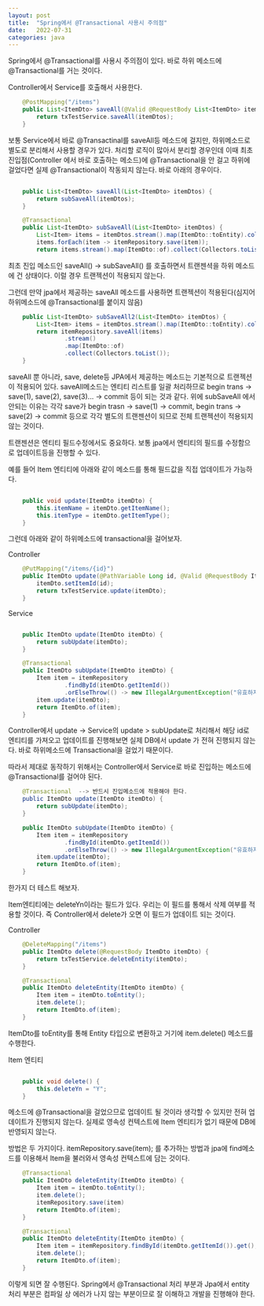 ```yaml
---
layout: post
title:  "Spring에서 @Transactional 사용시 주의점"
date:   2022-07-31
categories: java
---
```


Spring에서 @Transactional를 사용시 주의점이 있다. 바로 하위 메소드에 @Transactional를 거는 것이다. 

Controller에서 Service를 호출해서 사용한다.

```java 
    @PostMapping("/items")
    public List<ItemDto> saveAll(@Valid @RequestBody List<ItemDto> itemDtos) {
        return txTestService.saveAll(itemDtos);
    }

```



보통 Service에서 바로 @Transactinal를 saveAll등 메소드에 걸지만, 하위메소드로 별도로 분리해서 사용할 경우가 있다. 처리할 로직이 많아서 분리할 경우인데 이때 최초 진입점(Controller 에서 바로 호출하는 메소드)에 @Transactional을 안 걸고 하위에 걸었다면 실제 @Transactional이 작동되지 않는다.  바로 아래의 경우이다. 

```java 

    public List<ItemDto> saveAll(List<ItemDto> itemDtos) {
        return subSaveAll(itemDtos);
    }

    @Transactional
    public List<ItemDto> subSaveAll(List<ItemDto> itemDtos) {
        List<Item> items = itemDtos.stream().map(ItemDto::toEntity).collect(Collectors.toList());
        items.forEach(item -> itemRepository.save(item));
        return items.stream().map(ItemDto::of).collect(Collectors.toList());

```

최초 진입 메소드인 saveAll() -> subSaveAll() 를 호출하면서 트랜젠셕을 하위 메소드에 건 상태이다. 이럴 경우 트랜젝션이 적용되지 않는다.

그런데 만약 jpa에서 제공하는 saveAll 메소드를 사용하면 트랜젝션이 적용된다(심지어 하위메소드에 @Transactional를 붙이지 않음)

```java
    public List<ItemDto> subSaveAll2(List<ItemDto> itemDtos) {
        List<Item> items = itemDtos.stream().map(ItemDto::toEntity).collect(Collectors.toList());
        return itemRepository.saveAll(items)
                .stream()
                .map(ItemDto::of)
                .collect(Collectors.toList());
    }
```

saveAll 뿐 아니라, save, delete등 JPA에서 제공하는 메소드는 기본적으로 트랜젝션이 적용되어 있다. saveAll메소드는 엔티티 리스트를 일괄 처리하므로 begin trans -> save(1),  save(2), save(3)... -> commit 등이 되는 것과 같다.  위에 subSaveAll 에서 안되는 이유는 각각 save가 begin trasn -> save(1) -> commit,  begin trans -> save(2) -> commit 등으로 각각 별도의  트랜젠션이 되므로 전체 트랜젝션이 적용되지 않는 것이다. 



트랜젠션은 엔티티 필드수정에서도 중요하다. 보통 jpa에서 엔티티의 필드를 수정함으로 업데이트등을 진행할 수 있다.

예를 들어 Item 엔티티에 아래와 같이 메소드를 통해 필드값을 직접 업데이트가 가능하다.

```java

    public void update(ItemDto itemDto) {
        this.itemName = itemDto.getItemName();
        this.itemType = itemDto.getItemType();
    }
```

그런데 아래와 같이 하위메소드에 transactional을 걸어보자. 

Controller

```java 
    @PutMapping("/items/{id}")
    public ItemDto update(@PathVariable Long id, @Valid @RequestBody ItemDto itemDto) {
        itemDto.setItemId(id);
        return txTestService.update(itemDto);
    }
```

Service

```java

    public ItemDto update(ItemDto itemDto) {
        return subUpdate(itemDto);
    }

    @Transactional
    public ItemDto subUpdate(ItemDto itemDto) {
        Item item = itemRepository
                .findById(itemDto.getItemId())
                .orElseThrow(() -> new IllegalArgumentException("유효하지 않은 itemID"));
        item.update(itemDto);
        return ItemDto.of(item);
    }
```

Controller에서 update -> Service의 update > subUpdate로 처리해서 해당 id로 엔티티를 가져오고 업데이트를 진행해보면 실제 DB에서 update 가 전혀 진행되지 않는다. 바로 하위메소드에  Transactional을  걸었기 때문이다.

따라서 제대로 동작하기 위해서는 Controller에서 Service로 바로 진입하는 메소드에 @Transactional를 걸어야 된다. 

```java 
    @Transactional  --> 반드시 진입메소드에 적용해야 한다. 
    public ItemDto update(ItemDto itemDto) {
        return subUpdate(itemDto);
    }

    public ItemDto subUpdate(ItemDto itemDto) {
        Item item = itemRepository
                .findById(itemDto.getItemId())
                .orElseThrow(() -> new IllegalArgumentException("유효하지 않은 itemID"));
        item.update(itemDto);
        return ItemDto.of(item);
    }
```



한가지 더 테스트 해보자.

Item엔티티에는 deleteYn이라는 필드가 있다. 우리는 이 필드를 통해서 삭제 여부를 적용할 것이다. 즉 Controller에서 delete가 오면 이 필드가 업데이트 되는 것이다. 

Controller

```java 
    @DeleteMapping("/items")
    public ItemDto delete(@RequestBody ItemDto itemDto) {
        return txTestService.deleteEntity(itemDto);
    }

```

```java 
    @Transactional
    public ItemDto deleteEntity(ItemDto itemDto) {
        Item item = itemDto.toEntity();
        item.delete();        
        return ItemDto.of(item);
    }
```

ItemDto를 toEntity를 통해 Entity 타입으로 변환하고 거기에 item.delete() 메소드를 수행한다.

Item 엔티티 

```java 

    public void delete() {
        this.deleteYn = "Y";
    }
```

메소드에 @Transactional을 걸었으므로 업데이트 될 것이라 생각할 수 있지만 전혀 업데이트가 진행되지 않는다. 실제로 영속성 컨텍스트에 Item 엔티티가 없기 때문에 DB에 반영되지 않는다. 

방법은 두 가지이다. itemRepository.save(item); 를 추가하는 방법과  jpa에 find메소드를 이용해서 Item을 불러와서 영속성 컨텍스트에 담는 것이다. 

```java 
    @Transactional
    public ItemDto deleteEntity(ItemDto itemDto) {        
        Item item = itemDto.toEntity();
        item.delete();
        itemRepository.save(item)
        return ItemDto.of(item);
    }
```

```java 
    @Transactional
    public ItemDto deleteEntity(ItemDto itemDto) {
        Item item = itemRepository.findById(itemDto.getItemId()).get();
        item.delete();
        return ItemDto.of(item);
    }
```

이렇게 되면 잘 수행된다. Spring에서 @Transactional 처리 부분과 Jpa에서 entity 처리 부분은 컴파일 상 에러가 나지 않는 부분이므로 잘 이해하고 개발을 진행해야 한다. 





